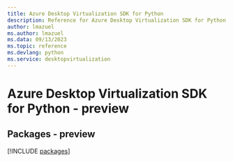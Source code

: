 ```yaml
---
title: Azure Desktop Virtualization SDK for Python
description: Reference for Azure Desktop Virtualization SDK for Python
author: lmazuel
ms.author: lmazuel
ms.data: 09/13/2023
ms.topic: reference
ms.devlang: python
ms.service: desktopvirtualization
---
```

# Azure Desktop Virtualization SDK for Python - preview
## Packages - preview
[!INCLUDE [packages](desktop-virtualization-index.md)]